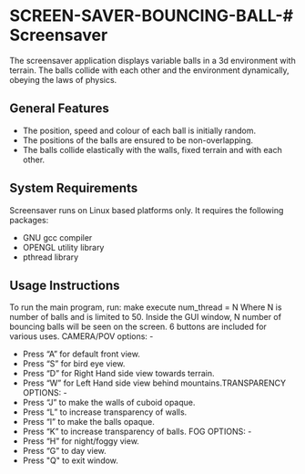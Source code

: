 # SCREEN-SAVER-BOUNCING-BALL-# Screensaver
The screensaver application displays variable balls in a 3d environment with terrain. The balls collide with each other
and the environment dynamically, obeying the laws of physics.
## General Features
- The position, speed and colour of each ball is initially random.
- The positions of the balls are ensured to be non-overlapping.
- The balls collide elastically with the walls, fixed terrain and with each other.
## System Requirements
Screensaver runs on Linux based platforms only. It requires the following packages:
- GNU gcc compiler
- OPENGL utility library
- pthread library
## Usage Instructions
To run the main program, run: make execute num_thread = N
Where N is number of balls and is limited to 50.
Inside the GUI window, N number of bouncing balls will be seen on the screen. 6 buttons are included for various
uses.
CAMERA/POV options: -
- Press “A” for default front view.
- Press “S” for bird eye view.
- Press “D” for Right Hand side view towards terrain.
- Press “W” for Left Hand side view behind mountains.TRANSPARENCY OPTIONS: -
- Press “J” to make the walls of cuboid opaque.
- Press “L” to increase transparency of walls.
- Press “I” to make the balls opaque.
- Press “K” to increase transparency of balls.
FOG OPTIONS: -
- Press “H” for night/foggy view.
- Press “G” to day view.
- Press "Q" to exit window.
